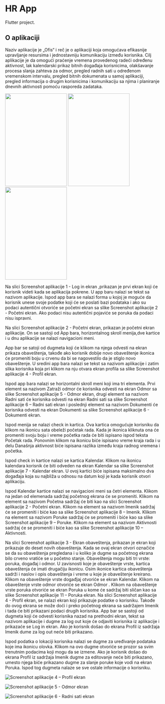 # HR App

Flutter project.

## O aplikaciji

Naziv aplikacije je „Ofis“ i reč je o aplikaciji koja omogućava efikasnije upravljanje resursima i jednostavniju komunikaciju između korisnika. Cilj aplikacije je da omogući praćenje vremena provedenog radeći određenu aktivnost, lak kalendarski prikaz bitnih događaja korisnicima, olakšavanje procesa slanja zahteva za odmor, pregled radnih sati u određenom vremenskom intervalu, pregled bitnih dokumenata u samoj aplikaciji, pregled informacija o drugim korisnicima i komunikaciju sa njima i planiranje dnevnih aktivnosti pomoću rasporeda zadataka.

<img src="https://user-images.githubusercontent.com/29107405/216125021-7b195391-25ca-44cb-b6b1-85efd7e13b7e.png" width="200" height="300"> <img src="https://user-images.githubusercontent.com/29107405/216125818-2a74d8be-48bc-4c02-b35a-c6bf755dd6e4.png" width="200" height="300"> <img src="https://user-images.githubusercontent.com/29107405/216126015-ef14d060-4d59-4912-9622-362c336254c4.png" width="200" height="300">


Na slici Screenshot aplikacije 1 - Log in ekran ,prikazan je prvi ekran koji će korisnik videti kada se aplikacija pokrene. U app baru nalazi se tekst sa nazivom aplikacije. Ispod app bara se nalazi forma u kojoj je moguće da korisnik unese svoje podatke koji će se poslati bazi podataka i ako su podaci autentični otvoriće se početni ekran sa slike Screenshot aplikacije 2 - Početni ekran. Ako podaci nisu autentični pojaviće se poruka da podaci nisu ispravni.

Na slici Screenshot aplikacije 2 - Početni ekran, prikazan je početni ekran aplikacije. On se sastoji od App bara, horizontalnog skroll menija,dve kartice i u dnu aplikacije se nalazi navigacioni meni.

App bar se satoji od dugmeta koji će klikom na njega odvesti na ekran prikaza obaveštenja, takođe ako korisnik dobije novo obaveštenje ikonica će promeniti boju u crvenu da bi se nagovestilo da je stiglo novo obaveštenje. U sredini app bara nalazi se tekst sa nazivom aplikacije i zatim slika korisnika koja pri klikom na nju otvara ekran profila sa slike Screenshot aplikacije 4 - Profil ekran.

Ispod app bara nalazi se horizontalni skroll meni koji ima tri elementa. Prvi element sa nazivom Zatraži odmor će korisnika odvesti na ekran Odmor sa slike Screenshot aplikacije 5 - Odmor ekran, drugi element sa nazivom Radni sati će korisnika odvesti na ekran Radni sati sa slike Screenshot aplikacije 6 – Radni sati ekran i poslednji element sa nazivom Dokumenti će korisnika odvesti na ekran Dokumenti sa slike Screenshot aplikacije 6 - Dokumenti ekran.

Ispod menija se nalazi check in kartica. Ova kartica omogućuje korisniku da klikom na ikonicu sata obeleži početak rada. Kada je ikonica kliknuta ona će promeniti svoju boju i vreme početka rada će biti ispisano ispod teksta Početak rada. Ponovnim klikom na ikonicu biće ispisano vreme kraja rada i u delu Današnja aktivnost biće ispisana razlika između kraja radnog vremena i početka.

Ispod check in kartice nalazi se kartica Kalendar. Klikom na ikonicu kalendara korisnik će biti odveden na ekran Kalendar sa slike Screenshot aplikacije 7 - Kalendar ekran. U ovoj kartici biće ispisana maksimalno dva događaja koja su najbliža u odnosu na datum koji je kada korisnik otvori aplikaciju.

Ispod Kalendar kartice nalazi se navigacioni meni sa četri elementa. Klikom na jedan od elemenada sadržaj početnog ekrana će se promeniti. Klikom na element sa nazivom Početna sadržaj će biti kao na slici Screenshot aplikacije 2 - Početni ekran. Klikom na element sa nazivom Imenik sadržaj će se promeniti i biće kao sa slike Screenshot aplikacije 8 – Imenik. Klikom na element sa nazivom Poruke sadržaj će se promeniti i biće kao sa slike Screenshot aplikacije 9 – Poruke. Klikom na element sa nazivom Aktivnosti sadržaj će se promeniti i biće kao sa slike Screenshot aplikacije 10 – Aktivnosti.

Na slici Screenshot aplikacije 3 - Ekran obaveštenja, prikazan je ekran koji prikazuje do deset novih obaveštenja. Kada se ovaj ekran otvori označiće se da su obaveštenja pregledana i u koliko je dugme sa početnog ekrana bilo crveno vratiće se u početno stanje. Obaveštenja mogu biti tri vrste: poruka, događaj i odmor. U zavisnosti koje je obaveštenje vrste, kartica obaveštenja će imati drugačiju ikonicu. Osim ikonice kartica obaveštenja sadrži i naslov i opis obaveštenja i vreme u koje je obaveštenje kreirano. Klikom na obaveštenje vrste događjaj otvoriće se ekran Kalendar. Klikom na obaveštenje vrste odmor otvoriće se ekran Odmor . Klikom na obaveštenje vrste poruka otvoriće se ekran Poruka u kome će sadržaj biti sličan kao sa slike Screenshot aplikacije 11 – Poruka ekran.
Na slici Screenshot aplikacije 4 - Profil ekran, se nalazi ekran koji prikazuje podatke o korisniku. Takođe do ovog ekrana se može doći i preko početnog ekrana sa sadržajem Imenik i tada će biti prikazani podaci drugih korisnika. App bar se sastoji od dugmeta koji će odvesti korisnika nazad na prethodni ekran, tekst sa nazivom aplikacije i dugme za log out koje će odjaviti korisnika iz aplikacije i prikazaće se Log in ekran. Ako je korisnik došao do ekrana Profil iz sadržaja Imenik dume za log out neće biti prikazano.

Ispod podatka o lokaciji korisnika nalazi se dugme za uređivanje podataka koje ima ikonicu olovka. Klikom na ovo dugme otvoriće se prozor sa svim trenutnim podacima koji mogu da se izmene. Ako je korisnik došao do ekrana Profil iz sadržaja Imenik dugme za editovanje neće biti prikazano, umesto njega biće prikazano dugme za slanje poruke koje vodi na ekran Poruka. Ispod tog dugmeta nalaze se sve ostale informacije o korisniku.

![Screenshot aplikacije 4 – Profil ekran](https://user-images.githubusercontent.com/29107405/216127204-4c9ceedb-deed-446b-8713-021c0603a967.png)

![Screenshot aplikacije 5 - Odmor ekran](https://user-images.githubusercontent.com/29107405/216127354-ed09cd8b-4115-433d-8ba0-9647ea41cb0b.png)

![Screenshot aplikacije 6 - Radni sati ekran](https://user-images.githubusercontent.com/29107405/216127471-a20da82d-e639-4283-a5d1-e26627a68720.png)

